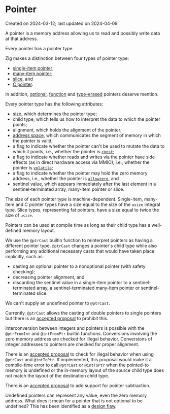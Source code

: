 # Pointer #

Created on 2024-03-12; last updated on 2024-04-09

A pointer is a memory address allowing us to read and possibly write data at that address.

Every pointer has a pointer type.

Zig makes a distinction between four types of pointer type:

- [single-item pointer](./single-item-pointer.md);
- [many-item pointer](./many-item-pointer.md);
- [slice](./slice.md), and
- [C pointer](./c-pointer.md).

In addition, [optional](./optional-pointer.md), [function](./function-pointer.md) and [type-erased](./type-erased-pointer.md) pointers deserve mention.

Every pointer type has the following attributes:

- size, which determines the pointer type;
- child type, which tells us how to interpret the data to which the pointer points;
- alignment, which holds the alignment of the pointer;
- [address space](./address-space.md), which communicates the segment of memory in which the pointer is valid;
- a flag to indicate whether the pointer can't be used to mutate the data to which it points, i.e., whether the pointer is [`const`](./const-pointer.md);
- a flag to indicate whether reads and writes via the pointer have side effects (as in direct hardware access via MMIO), i.e., whether the pointer is [`volatile`](./volatile.md);
- a flag to indicate whether the pointer may hold the zero memory address, i.e., whether the pointer is [`allowzero`](./allowzero.md), and
- sentinel value, which appears immediately after the last element in a sentinel-terminated array, many-item pointer or slice.

The size of each pointer type is machine-dependent. Single-item, many-item and C pointer types have a size equal to the size of the `usize` integral type. Slice types, representing fat pointers, have a size equal to twice the size of `usize`.

Pointers can be used at compile time as long as their child type has a well-defined memory layout.

We use the `@ptrCast` builtin function to reinterpret pointers as having a different pointer type. `@ptrCast` changes a pointer's child type while also performing any additional necessary casts that would have taken place implicitly, such as:

- casting an optional pointer to a nonoptional pointer (with safety checking);
- decreasing pointer alignment, and
- discarding the sentinel value in a single-item pointer to a sentinel-terminated array, a sentinel-terminated many-item pointer or sentinel-terminated slice.

We can't supply an undefined pointer to `@ptrCast`.

Currently, `@ptrCast` allows the casting of double pointers to single pointers but there is an [accepted proposal][ziglang/zig issue 1890] to prohibit this.

Interconversion between integers and pointers is possible with the `@ptrFromInt` and `@intFromPtr` builtin functions. Conversions involving the zero memory address are checked for illegal behavior. Conversions of integer addresses to pointers are checked for proper alignment.

There is an [accepted proposal][ziglang/zig issue 2414] to check for illegal behavior when using `@ptrCast` and `@intToPtr`. If implemented, this proposal would make it a compile-time error to call `@ptrCast` or `@intToPtr` when the pointed-to memory is undefined or the in-memory layout of the source child type does not match the layout of the destination child type.

There is an [accepted proposal][ziglang/zig issue 1738] to add support for pointer subtraction.

Undefined pointers can represent any value, even the zero memory address. What does it mean for a pointer that is not optional to be undefined? This has been identified as a [design flaw][ziglang/zig issue 3325].

[ziglang/zig issue 1738]: https://github.com/ziglang/zig/issues/1738
[ziglang/zig issue 1890]: https://github.com/ziglang/zig/issues/1890
[ziglang/zig issue 2414]: https://github.com/ziglang/zig/issues/2414
[ziglang/zig issue 3325]: https://github.com/ziglang/zig/issues/3325
